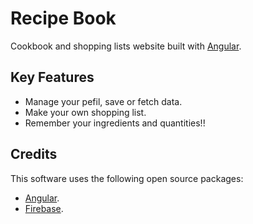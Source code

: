 # Recipe Book

Cookbook and shopping lists website built with [Angular](https://angular.io/).

## Key Features
- Manage your pefil, save or fetch data.
- Make your own shopping list.
- Remember your ingredients and quantities!!

## Credits
This software uses the following open source packages:
- [Angular](https://angular.io/).
- [Firebase](https://firebase.google.com/).
